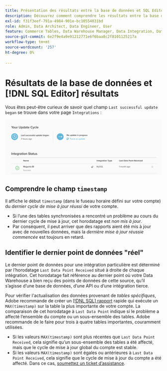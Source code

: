 ```yaml
---
title: Présentation des résultats entre la base de données et SQL Editor
description: Découvrez comment comprendre les résultats entre la base de données et l’éditeur SQL.
exl-id: f31f3eef-791a-4984-901e-bc10554031bd
role: Admin, Data Architect, Data Engineer, User
feature: Commerce Tables, Data Warehouse Manager, Data Integration, Data Import/Export
source-git-commit: 6e2f9e4a9e91212771e6f6baa8c2f8101125217a
workflow-type: tm+mt
source-wordcount: '257'
ht-degree: 0%

---
```


# Résultats de la base de données et [!DNL SQL Editor] résultats

Vous êtes peut-être curieux de savoir quel champ `Last successful update began` se trouve dans votre page `Integrations` :

![Last_success_update.png](../../../assets/Last_successful_update.png)

## Comprendre le champ `timestamp`

Il affiche le début `timestamp` (dans le fuseau horaire défini sur votre compte) du _dernier cycle de mise à jour réussi_ de votre compte.

- Si l’une des tables synchronisées a rencontré un problème au cours du dernier cycle de mise à jour, cet horodatage est *non mis à jour*.
- Par conséquent, il peut arriver que des rapports aient été mis à jour avec de nouvelles données, mais la *dernière mise à jour réussie commencée* est toujours en retard.

## Identifier le dernier point de données &quot;réel&quot;

Le dernier point de données pour une intégration particulière est déterminé par l’horodatage `Last Data Point Received` situé à droite de chaque intégration. Cet horodatage fait référence au dernier point où votre Data Warehouse a bien reçu des points de données de cette source, qu’il s’agisse d’une base de données, d’une API ou d’une intégration tierce.

Pour vérifier l&#39;actualisation des données provenant de *tables spécifiques*, Adobe recommande de créer un [[!DNL SQL] rapport](../../dev-reports/sql-rpt-bldr.md) rapide qui exécute un `MAX(timestamp)` sur la table la plus importante de votre compte. La comparaison de cet horodatage à `Last Data Point` indique si le problème a affecté l’ensemble du compte ou un sous-ensemble des tables. Adobe recommande de le faire pour trois à quatre tables importantes, couramment utilisées.

- Si les valeurs `MAX(timestamp)` sont plus récentes que `Last Data Point Received`, cela signifie qu’un sous-ensemble des tables a été affecté, mais que le cycle de mise à jour global du compte est stable.
- Si les valeurs `MAX(timestamp)` sont égales ou antérieures à `Last Data Point Received`, cela signifie que le cycle de mise à jour du compte a été affecté. Dans ce cas, [soumettez un ticket d’assistance](https://experienceleague.adobe.com/docs/commerce-knowledge-base/kb/troubleshooting/miscellaneous/mbi-service-policies.html?lang=fr).
